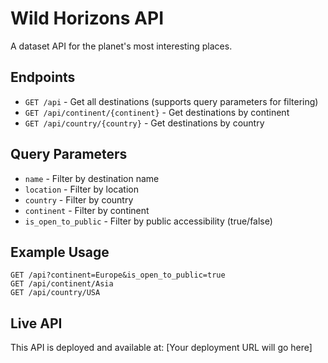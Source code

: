# Wild Horizons API

A dataset API for the planet's most interesting places.

## Endpoints

- `GET /api` - Get all destinations (supports query parameters for filtering)
- `GET /api/continent/{continent}` - Get destinations by continent
- `GET /api/country/{country}` - Get destinations by country

## Query Parameters

- `name` - Filter by destination name
- `location` - Filter by location
- `country` - Filter by country
- `continent` - Filter by continent
- `is_open_to_public` - Filter by public accessibility (true/false)

## Example Usage

```
GET /api?continent=Europe&is_open_to_public=true
GET /api/continent/Asia
GET /api/country/USA
```

## Live API

This API is deployed and available at: [Your deployment URL will go here]
